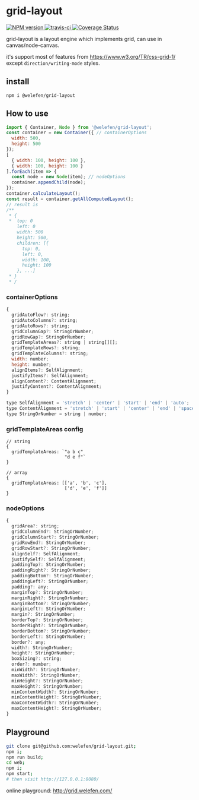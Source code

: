 # grid-layout


<div>
  <a href="http://badge.fury.io/js/@welefen/grid-layout">
    <img src="https://img.shields.io/npm/v/@welefen/grid-layout.svg?style=flat-square" alt="NPM version" />
  </a>
  <a href="https://travis-ci.org/welefen/grid-layout">
    <img src="https://img.shields.io/travis/welefen/grid-layout.svg?style=flat-square" alt="travis-ci" />
  </a>
  <a href='https://coveralls.io/github/welefen/grid-layout?branch=master'><img src='https://coveralls.io/repos/github/welefen/grid-layout/badge.svg?branch=master' alt='Coverage Status' /></a>

  <!-- <a href="https://www.npmjs.com/package/@welefen/grid-layout">
    <img src="https://img.shields.io/npm/dm/@welefen/grid-layout.svg?style=flat-square" /> -->
  </a>
</div>


grid-layout is a layout engine which implements grid, can use in canvas/node-canvas.

it's support most of features from https://www.w3.org/TR/css-grid-1/ except `direction/writing-mode` styles.

## install

```
npm i @welefen/grid-layout
```

## How to use

```js
import { Container, Node } from '@welefen/grid-layout';
const container = new Container({ // containerOptions
  width: 500,
  height: 500
});
[
  { width: 100, height: 100 },
  { width: 100, height: 100 }
].forEach(item => {
  const node = new Node(item); // nodeOptions
  container.appendChild(node);
});
container.calculateLayout();
const result = container.getAllComputedLayout();
// result is
/**
 * {
 *  top: 0
    left: 0
    width: 500
    height: 500,
    children: [{
      top: 0,
      left: 0,
      width: 100,
      height: 100
    }, ...]
 * }
 * /
```

### containerOptions


```js
{
  gridAutoFlow?: string;
  gridAutoColumns?: string;
  gridAutoRows?: string;
  gridColumnGap?: StringOrNumber;
  gridRowGap?: StringOrNumber;
  gridTemplateAreas?: string | string[][];
  gridTemplateRows?: string;
  gridTemplateColumns?: string;
  width: number;
  height: number;
  alignItems?: SelfAlignment;
  justifyItems?: SelfAlignment;
  alignContent?: ContentAlignment;
  justifyContent?: ContentAlignment;
}
```
```js
type SelfAlignment = 'stretch' | 'center' | 'start' | 'end' | 'auto';
type ContentAlignment = 'stretch' | 'start' | 'center' | 'end' | 'space-between' | 'space-around' | 'space-evenly';
type StringOrNumber = string | number;

```

### gridTemplateAreas config

```
// string
{
  gridTemplateAreas: `"a b c"
                      "d e f"`
}

// array
{
  gridTemplateAreas: [['a', 'b', 'c'],
                      ['d', 'e', 'f']]
}
```


### nodeOptions

```js
{
  gridArea?: string;
  gridColumnEnd?: StringOrNumber;
  gridColumnStart?: StringOrNumber;
  gridRowEnd?: StringOrNumber;
  gridRowStart?: StringOrNumber;
  alignSelf?: SelfAlignment;
  justifySelf?: SelfAlignment;
  paddingTop?: StringOrNumber;
  paddingRight?: StringOrNumber;
  paddingBottom?: StringOrNumber;
  paddingLeft?: StringOrNumber;
  padding?: any;
  marginTop?: StringOrNumber;
  marginRight?: StringOrNumber;
  marginBottom?: StringOrNumber;
  marginLeft?: StringOrNumber;
  margin?: StringOrNumber;
  borderTop?: StringOrNumber;
  borderRight?: StringOrNumber;
  borderBottom?: StringOrNumber;
  borderLeft?: StringOrNumber;
  border?: any;
  width?: StringOrNumber;
  height?: StringOrNumber;
  boxSizing?: string;
  order?: number;
  minWidth?: StringOrNumber;
  maxWidth?: StringOrNumber;
  minHeight?: StringOrNumber;
  maxHeight?: StringOrNumber;
  minContentWidth?: StringOrNumber;
  minContentHeight?: StringOrNumber;
  maxContentWidth?: StringOrNumber;
  maxContentHeight?: StringOrNumber;
}
```
## Playground

```sh
git clone git@github.com:welefen/grid-layout.git;
npm i;
npm run build;
cd web;
npm i;
npm start;
# then visit http://127.0.0.1:8080/
```

online playground: http://grid.welefen.com/